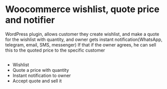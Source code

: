 
# Woocommerce wishlist, quote price and notifier

WordPress plugin, allows customer they create wishlist, and make a quote for the wishlist with quantity, and owner gets instant notification(WhatsApp, telegram, email, SMS, messenger) If that if the owner agrees, he can sell this to the quoted price to the specific customer

## 

- Wishlist 
- Quote a price with quantity
- Instant notification to owner
- Accept quote and sell it 

